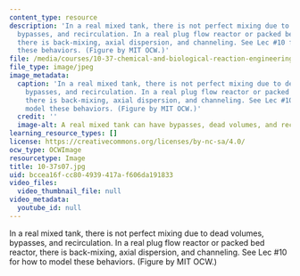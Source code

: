 ```yaml
---
content_type: resource
description: 'In a real mixed tank, there is not perfect mixing due to dead volumes,
  bypasses, and recirculation. In a real plug flow reactor or packed bed reactor,
  there is back-mixing, axial dispersion, and channeling. See Lec #10 for how to model
  these behaviors. (Figure by MIT OCW.)'
file: /media/courses/10-37-chemical-and-biological-reaction-engineering-spring-2007/bccea16fcc804939417af606da191833_10-37s07.jpg
file_type: image/jpeg
image_metadata:
  caption: 'In a real mixed tank, there is not perfect mixing due to dead volumes,
    bypasses, and recirculation. In a real plug flow reactor or packed bed reactor,
    there is back-mixing, axial dispersion, and channeling. See Lec #10 for how to
    model these behaviors. (Figure by MIT OCW.)'
  credit: ''
  image-alt: A real mixed tank can have bypasses, dead volumes, and recirculation.
learning_resource_types: []
license: https://creativecommons.org/licenses/by-nc-sa/4.0/
ocw_type: OCWImage
resourcetype: Image
title: 10-37s07.jpg
uid: bccea16f-cc80-4939-417a-f606da191833
video_files:
  video_thumbnail_file: null
video_metadata:
  youtube_id: null
---
```

In a real mixed tank, there is not perfect mixing due to dead volumes, bypasses, and recirculation. In a real plug flow reactor or packed bed reactor, there is back-mixing, axial dispersion, and channeling. See Lec #10 for how to model these behaviors. (Figure by MIT OCW.)